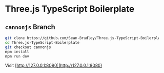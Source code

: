 # Three.js TypeScript Boilerplate

## `cannonjs` Branch

```bash
git clone https://github.com/Sean-Bradley/Three.js-TypeScript-Boilerplate.git
cd Three.js-TypeScript-Boilerplate
git checkout cannonjs
npm install
npm run dev
```

Visit [http://127.0.0.1:8080](http://127.0.0.1:8080)
